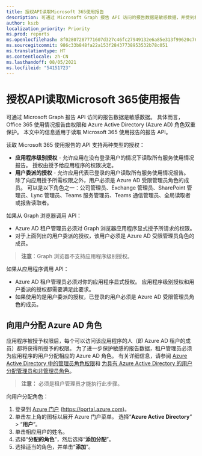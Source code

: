 ```yaml
---
title: 授权API读取Microsoft 365使用报告
description: 可通过 Microsoft Graph 报告 API 访问的报告数据是敏感数据，并受到权限和 Azure Active Directory (Azure AD) 角色的保护。
author: kszb
localization_priority: Priority
ms.prod: reports
ms.openlocfilehash: 8f02807287771607d327c46fc27949132e6a85e313f99620c76be2107ec85996
ms.sourcegitcommit: 986c33b848fa22a153f28437738953532b78c051
ms.translationtype: HT
ms.contentlocale: zh-CN
ms.lasthandoff: 08/05/2021
ms.locfileid: "54151723"
---
```

# <a name="authorization-for-apis-to-read-microsoft-365-usage-reports"></a>授权API读取Microsoft 365使用报告

可通过 Microsoft Graph 报告 API 访问的报告数据是敏感数据。 具体而言，Office 365 使用情况报告由权限和 Azure Active Directory (Azure AD) 角色双重保护。 本文中的信息适用于读取 Microsoft 365 使用报告的报告 API。

读取 Microsoft 365 使用报告的 API 支持两种类型的授权：

- **应用程序级别授权** - 允许应用在没有登录用户的情况下读取所有服务使用情况报告。 授权由授予给应用程序的权限决定。
- **用户委派的授权** - 允许应用代表已登录的用户读取所有服务使用情况报告。 除了向应用授予所需权限之外，用户必须是 Azure AD 受限管理员角色的成员。 可以是以下角色之一：公司管理员、Exchange 管理员、SharePoint 管理员、Lync 管理员、Teams 服务管理员、Teams 通信管理员、全局读取者或报告读取者。

如果从 Graph 浏览器调用 API：

- Azure AD 租户管理员必须对 Graph 浏览器应用程序显式授予所请求的权限。
- 对于上面列出的用户委派的授权，该用户必须是 Azure AD 受限管理员角色的成员。

>**注意**：Graph 浏览器不支持应用程序级别授权。

如果从应用程序调用 API：

- Azure AD 租户管理员必须对你的应用程序显式授权。 应用程序级别授权和用户委派的授权都需要满足此要求。
- 如果使用的是用户委派的授权，已登录的用户必须是 Azure AD 受限管理员角色的成员。

## <a name="assign-azure-ad-roles-to-users"></a>向用户分配 Azure AD 角色

应用程序被授予权限后，每个可以访问该应用程序的人（即 Azure AD 租户的成员）都将获得所授予的权限。 为了进一步保护敏感的报告数据，租户管理员必须为应用程序的用户分配相应的 Azure AD 角色。 有关详细信息，请参阅 [Azure Active Directory 中的管理员角色权限](/azure/active-directory/active-directory-assign-admin-roles-azure-portal)和 [为具有 Azure Active Directory 的用户分配管理员和非管理员角色](/azure/active-directory/active-directory-users-assign-role-azure-portal)。

>**注意：** 必须是租户管理员才能执行此步骤。

向用户分配角色：

1. 登录到 [Azure 门户](https://portal.azure.com) (https://portal.azure.com)。
2. 单击左上角的图标以展开 Azure 门户菜单。 选择“**Azure Active Directory**” > “**用户**”。
3. 单击相应用户的姓名。
4. 选择“**分配的角色**”，然后选择“**添加分配**”。
5. 选择适当的角色，并单击“**添加**”。